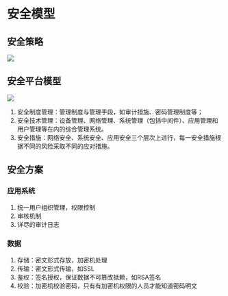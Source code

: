 # 安全模型

## 安全策略
![](../../s/safe1.png)

## 安全平台模型
![](../../s/safe2.png)
1. 安全制度管理：管理制度与管理手段，如审计措施、密码管理制度等；
1. 安全技术管理：设备管理、网络管理、系统管理（包括中间件）、应用管理和用户管理等在内的综合管理系统。
1. 安全措施：网络安全、系统安全、应用安全三个层次上进行，每一安全措施根据不同的风险采取不同的应对措施。

## 安全方案
### 应用系统
1. 统一用户组织管理，权限控制
1. 审核机制
1. 详尽的审计日志

### 数据
1. 存储：密文形式存放，加密机处理
1. 传输：密文形式传输，如SSL
1. 鉴权：签名授权，保证数据不可篡改抵赖，如RSA签名
1. 校验：加密机校验密码，只有有加密机权限的人员才能知道密码明文
